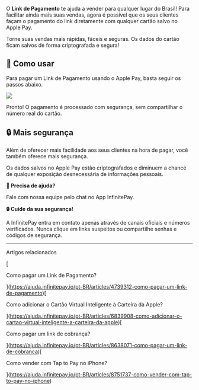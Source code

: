O **Link de Pagamento** te ajuda a vender para qualquer lugar do Brasil! Para facilitar ainda mais suas vendas, agora é possível que os seus clientes façam o pagamento do link diretamente com qualquer cartão salvo no Apple Pay.

Torne suas vendas mais rápidas, fáceis e seguras. Os dados do cartão ficam salvos de forma criptografada e segura!

## **🛒 Como usar**

Para pagar um Link de Pagamento usando o Apple Pay, basta seguir os passos abaixo.

[![](https://downloads.intercomcdn.com/i/o/cq9sxxvy/1203067840/9669e186c17f6d3c68bad0334a8d/link_apple_pay.png?expires=1756089000&signature=e443186fcdba3b1aa8579bf2ebf231db8868447d6b5a3cd9f8681043536e0eb7&req=dSInFcl4molbWfMW1HO4zYRe1YcP2Hse4ct2FFBHQeLTqoLRgqOZ6AXDHtgg%0Ao2D4lOUuNzsygCpWOvc%3D%0A)](https://downloads.intercomcdn.com/i/o/cq9sxxvy/1203067840/9669e186c17f6d3c68bad0334a8d/link_apple_pay.png?expires=1756089000&signature=e443186fcdba3b1aa8579bf2ebf231db8868447d6b5a3cd9f8681043536e0eb7&req=dSInFcl4molbWfMW1HO4zYRe1YcP2Hse4ct2FFBHQeLTqoLRgqOZ6AXDHtgg%0Ao2D4lOUuNzsygCpWOvc%3D%0A)

Pronto! O pagamento é processado com segurança, sem compartilhar o número real do cartão.

## **🔒 Mais segurança**

Além de oferecer mais facilidade aos seus clientes na hora de pagar, você também oferece mais segurança.

Os dados salvos no Apple Pay estão criptografados e diminuem a chance de qualquer exposição desnecessária de informações pessoais.

**🔔 Precisa de ajuda?**

Fale com nossa equipe pelo chat no App InfinitePay.

**🔒 Cuide da sua segurança!**

A InfinitePay entra em contato apenas através de canais oficiais e números verificados. Nunca clique em links suspeitos ou compartilhe senhas e códigos de segurança.

___

Artigos relacionados

[

Como pagar um Link de Pagamento?

](https://ajuda.infinitepay.io/pt-BR/articles/4739312-como-pagar-um-link-de-pagamento)[

Como adicionar o Cartão Virtual Inteligente à Carteira da Apple?

](https://ajuda.infinitepay.io/pt-BR/articles/6839908-como-adicionar-o-cartao-virtual-inteligente-a-carteira-da-apple)[

Como pagar um link de cobrança?

](https://ajuda.infinitepay.io/pt-BR/articles/8638071-como-pagar-um-link-de-cobranca)[

Como vender com Tap to Pay no iPhone?

](https://ajuda.infinitepay.io/pt-BR/articles/8751737-como-vender-com-tap-to-pay-no-iphone)